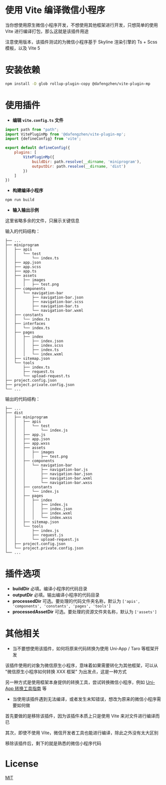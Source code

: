# 使用 Vite 编译微信小程序

当你想使用原生微信小程序开发，不想使用其他框架进行开发，只想简单的使用 Vite 进行编译打包，那么这就是该插件用途

注意使用版本，该插件测试的为微信小程序基于 Skyline 渲染引擎的 Ts + Scss 模板，以及 Vite 5

# 安装依赖

```bash
npm install -D glob rollup-plugin-copy @dafengzhen/vite-plugin-mp
```

# 使用插件

- **编辑 ```vite.config.ts``` 文件**

```javascript
import path from "path";
import VitePluginMp from '@dafengzhen/vite-plugin-mp';
import {defineConfig} from 'vite';

export default defineConfig({
    plugins: [
        VitePluginMp({
            buildDir: path.resolve(__dirname, 'miniprogram'),
            outputDir: path.resolve(__dirname, 'dist')
        })
    ]
})
```

- **构建编译小程序**

```bash
npm run build
```

- **输入输出示例**

这里省略多余的文件，只展示关键信息

输入的代码结构：

```text
├── ...
├── miniprogram
│   ├── apis
│   │   └── test
│   │       └── index.ts
│   ├── app.json
│   ├── app.scss
│   ├── app.ts
│   ├── assets
│   │   ├── images
│   │   │   ├── test.png
│   ├── components
│   │   └── navigation-bar
│   │       ├── navigation-bar.json
│   │       ├── navigation-bar.scss
│   │       ├── navigation-bar.ts
│   │       └── navigation-bar.wxml
│   ├── constants
│   │   └── index.ts
│   ├── interfaces
│   │   └── index.ts
│   ├── pages
│   │   ├── index
│   │   │   ├── index.json
│   │   │   ├── index.scss
│   │   │   ├── index.ts
│   │   │   └── index.wxml
│   ├── sitemap.json
│   └── tools
│       ├── index.ts
│       ├── request.ts
│       └── upload-request.ts
├── project.config.json
├── project.private.config.json
└── ...
```

输出的代码结构：

```text
├── ...
├── dist
│   ├── miniprogram
│   │   ├── apis
│   │   │   └── test
│   │   │       └── index.js
│   │   ├── app.js
│   │   ├── app.json
│   │   ├── app.wxss
│   │   ├── assets
│   │   │   ├── images
│   │   │   │   ├── test.png
│   │   ├── components
│   │   │   └── navigation-bar
│   │   │       ├── navigation-bar.js
│   │   │       ├── navigation-bar.json
│   │   │       ├── navigation-bar.wxml
│   │   │       └── navigation-bar.wxss
│   │   ├── constants
│   │   │   └── index.js
│   │   ├── pages
│   │   │   ├── index
│   │   │   │   ├── index.js
│   │   │   │   ├── index.json
│   │   │   │   ├── index.wxml
│   │   │   │   └── index.wxss
│   │   ├── sitemap.json
│   │   └── tools
│   │       ├── index.js
│   │       ├── request.js
│   │       └── upload-request.js
│   ├── project.config.json
│   └── project.private.config.json
└── ...
```

# 插件选项

- **buildDir** 必填。编译小程序的代码目录
- **outputDir** 必填。输出编译小程序的代码目录
- **processedDir** 可选。要处理的代码文件夹名称，默认为 ```['apis', 'components', 'constants', 'pages', 'tools']```
- **processedAssetDir** 可选。要处理的资源文件夹名称，默认为 ```['assets']```

# 其他相关

- 当不要想使用该插件，如何将原来代码转换为使用 Uni-App / Taro 等框架开发

该插件使用的对象为微信原生小程序，意味着如果需要转化为其他框架，可以从 "微信原生小程序如何转换 XXX 框架" 为出发点，这是一种方式

另一种方式是使用框架本身提供的转换工具，尝试转换微信小程序，例如 [Uni-App 转换工具指南](https://zh.uniapp.dcloud.io/translate.html) 等

- 当使用该插件遇到无法编译，或者发生未知错误，想改为原来的微信小程序需要如何做

首先要做的是移除该插件，因为该插件本质上只是使用 Vite 来对文件进行编译而已

其次，即使不使用 Vite，微信开发者工具也能进行编译，除此之外没有太大区别

移除该插件后，剩下的就是熟悉的微信小程序代码

# License

[MIT](https://opensource.org/licenses/MIT)
